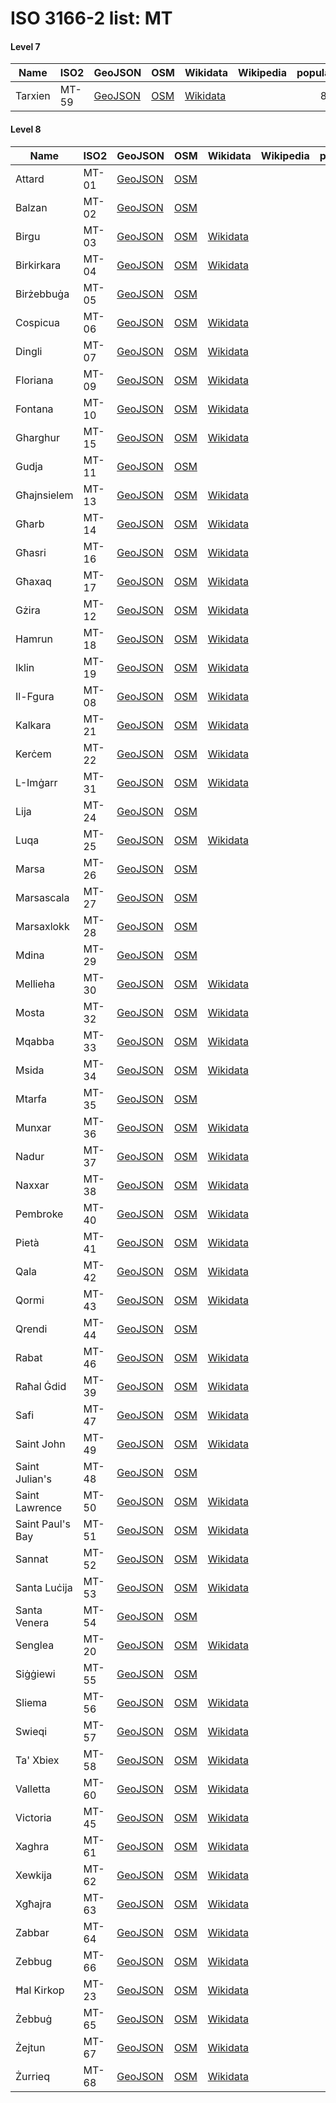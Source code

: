 # ISO 3166-2 list: MT


#### Level 7
Name | ISO2 | GeoJSON | OSM | Wikidata | Wikipedia | population 
--- | --- | --- | --- | --- | --- | --: 
Tarxien | MT-59 | [GeoJSON](../../export/geojson/q8/iso2/MT/MT-59.geojson) | [OSM](https://www.openstreetmap.org/relation/7510559) | [Wikidata](https://www.wikidata.org/wiki/Q744001) |  | 8,583


#### Level 8
Name | ISO2 | GeoJSON | OSM | Wikidata | Wikipedia | population 
--- | --- | --- | --- | --- | --- | --: 
Attard | MT-01 | [GeoJSON](../../export/geojson/q8/iso2/MT/MT-01.geojson) | [OSM](https://www.openstreetmap.org/relation/7510551) |  |  | 
Balzan | MT-02 | [GeoJSON](../../export/geojson/q8/iso2/MT/MT-02.geojson) | [OSM](https://www.openstreetmap.org/relation/7510550) |  |  | 
Birgu | MT-03 | [GeoJSON](../../export/geojson/q8/iso2/MT/MT-03.geojson) | [OSM](https://www.openstreetmap.org/relation/6172198) | [Wikidata](https://www.wikidata.org/wiki/Q752346) |  | 2,629
Birkirkara | MT-04 | [GeoJSON](../../export/geojson/q8/iso2/MT/MT-04.geojson) | [OSM](https://www.openstreetmap.org/relation/7510585) | [Wikidata](https://www.wikidata.org/wiki/Q23059095) |  | 
Birżebbuġa | MT-05 | [GeoJSON](../../export/geojson/q8/iso2/MT/MT-05.geojson) | [OSM](https://www.openstreetmap.org/relation/7510570) |  |  | 
Cospicua | MT-06 | [GeoJSON](../../export/geojson/q8/iso2/MT/MT-06.geojson) | [OSM](https://www.openstreetmap.org/relation/7510576) | [Wikidata](https://www.wikidata.org/wiki/Q757225) |  | 5,395
Dingli | MT-07 | [GeoJSON](../../export/geojson/q8/iso2/MT/MT-07.geojson) | [OSM](https://www.openstreetmap.org/relation/7510566) | [Wikidata](https://www.wikidata.org/wiki/Q905641) |  | 3,608
Floriana | MT-09 | [GeoJSON](../../export/geojson/q8/iso2/MT/MT-09.geojson) | [OSM](https://www.openstreetmap.org/relation/7510581) | [Wikidata](https://www.wikidata.org/wiki/Q832807) |  | 2,205
Fontana | MT-10 | [GeoJSON](../../export/geojson/q8/iso2/MT/MT-10.geojson) | [OSM](https://www.openstreetmap.org/relation/7508578) | [Wikidata](https://www.wikidata.org/wiki/Q1002742) |  | 985
Gharghur | MT-15 | [GeoJSON](../../export/geojson/q8/iso2/MT/MT-15.geojson) | [OSM](https://www.openstreetmap.org/relation/7510592) | [Wikidata](https://www.wikidata.org/wiki/Q1018111) |  | 2,768
Gudja | MT-11 | [GeoJSON](../../export/geojson/q8/iso2/MT/MT-11.geojson) | [OSM](https://www.openstreetmap.org/relation/7510557) |  |  | 
Għajnsielem | MT-13 | [GeoJSON](../../export/geojson/q8/iso2/MT/MT-13.geojson) | [OSM](https://www.openstreetmap.org/relation/6311965) | [Wikidata](https://www.wikidata.org/wiki/Q761675) |  | 3,200
Għarb | MT-14 | [GeoJSON](../../export/geojson/q8/iso2/MT/MT-14.geojson) | [OSM](https://www.openstreetmap.org/relation/7508581) | [Wikidata](https://www.wikidata.org/wiki/Q1026487) |  | 1,539
Għasri | MT-16 | [GeoJSON](../../export/geojson/q8/iso2/MT/MT-16.geojson) | [OSM](https://www.openstreetmap.org/relation/7508582) | [Wikidata](https://www.wikidata.org/wiki/Q1017339) |  | 525
Għaxaq | MT-17 | [GeoJSON](../../export/geojson/q8/iso2/MT/MT-17.geojson) | [OSM](https://www.openstreetmap.org/relation/7510562) | [Wikidata](https://www.wikidata.org/wiki/Q426385) |  | 4,722
Gżira | MT-12 | [GeoJSON](../../export/geojson/q8/iso2/MT/MT-12.geojson) | [OSM](https://www.openstreetmap.org/relation/7510588) | [Wikidata](https://www.wikidata.org/wiki/Q632097) |  | 8,029
Hamrun | MT-18 | [GeoJSON](../../export/geojson/q8/iso2/MT/MT-18.geojson) | [OSM](https://www.openstreetmap.org/relation/7510547) | [Wikidata](https://www.wikidata.org/wiki/Q343001) |  | 9,244
Iklin | MT-19 | [GeoJSON](../../export/geojson/q8/iso2/MT/MT-19.geojson) | [OSM](https://www.openstreetmap.org/relation/7510586) | [Wikidata](https://www.wikidata.org/wiki/Q304589) |  | 3,130
Il-Fgura | MT-08 | [GeoJSON](../../export/geojson/q8/iso2/MT/MT-08.geojson) | [OSM](https://www.openstreetmap.org/relation/7510560) | [Wikidata](https://www.wikidata.org/wiki/Q44388) |  | 11,670
Kalkara | MT-21 | [GeoJSON](../../export/geojson/q8/iso2/MT/MT-21.geojson) | [OSM](https://www.openstreetmap.org/relation/7510575) | [Wikidata](https://www.wikidata.org/wiki/Q533257) |  | 3,014
Kerċem | MT-22 | [GeoJSON](../../export/geojson/q8/iso2/MT/MT-22.geojson) | [OSM](https://www.openstreetmap.org/relation/7508579) | [Wikidata](https://www.wikidata.org/wiki/Q674679) |  | 1,938
L-Imġarr | MT-31 | [GeoJSON](../../export/geojson/q8/iso2/MT/MT-31.geojson) | [OSM](https://www.openstreetmap.org/relation/6172218) | [Wikidata](https://www.wikidata.org/wiki/Q691220) |  | 3,629
Lija | MT-24 | [GeoJSON](../../export/geojson/q8/iso2/MT/MT-24.geojson) | [OSM](https://www.openstreetmap.org/relation/7510593) |  |  | 
Luqa | MT-25 | [GeoJSON](../../export/geojson/q8/iso2/MT/MT-25.geojson) | [OSM](https://www.openstreetmap.org/relation/7510563) | [Wikidata](https://www.wikidata.org/wiki/Q475585) |  | 5,945
Marsa | MT-26 | [GeoJSON](../../export/geojson/q8/iso2/MT/MT-26.geojson) | [OSM](https://www.openstreetmap.org/relation/7510579) |  |  | 
Marsascala | MT-27 | [GeoJSON](../../export/geojson/q8/iso2/MT/MT-27.geojson) | [OSM](https://www.openstreetmap.org/relation/7510572) |  |  | 
Marsaxlokk | MT-28 | [GeoJSON](../../export/geojson/q8/iso2/MT/MT-28.geojson) | [OSM](https://www.openstreetmap.org/relation/7510571) |  |  | 
Mdina | MT-29 | [GeoJSON](../../export/geojson/q8/iso2/MT/MT-29.geojson) | [OSM](https://www.openstreetmap.org/relation/7510549) |  |  | 
Mellieha | MT-30 | [GeoJSON](../../export/geojson/q8/iso2/MT/MT-30.geojson) | [OSM](https://www.openstreetmap.org/relation/6181422) | [Wikidata](https://www.wikidata.org/wiki/Q755979) |  | 10,087
Mosta | MT-32 | [GeoJSON](../../export/geojson/q8/iso2/MT/MT-32.geojson) | [OSM](https://www.openstreetmap.org/relation/7510594) | [Wikidata](https://www.wikidata.org/wiki/Q39520) |  | 20,241
Mqabba | MT-33 | [GeoJSON](../../export/geojson/q8/iso2/MT/MT-33.geojson) | [OSM](https://www.openstreetmap.org/relation/7510555) | [Wikidata](https://www.wikidata.org/wiki/Q1017953) |  | 3,315
Msida | MT-34 | [GeoJSON](../../export/geojson/q8/iso2/MT/MT-34.geojson) | [OSM](https://www.openstreetmap.org/relation/7510584) | [Wikidata](https://www.wikidata.org/wiki/Q585187) |  | 8,545
Mtarfa | MT-35 | [GeoJSON](../../export/geojson/q8/iso2/MT/MT-35.geojson) | [OSM](https://www.openstreetmap.org/relation/7510564) |  |  | 
Munxar | MT-36 | [GeoJSON](../../export/geojson/q8/iso2/MT/MT-36.geojson) | [OSM](https://www.openstreetmap.org/relation/7508589) | [Wikidata](https://www.wikidata.org/wiki/Q587462) |  | 1,454
Nadur | MT-37 | [GeoJSON](../../export/geojson/q8/iso2/MT/MT-37.geojson) | [OSM](https://www.openstreetmap.org/relation/7508587) | [Wikidata](https://www.wikidata.org/wiki/Q929969) |  | 4,509
Naxxar | MT-38 | [GeoJSON](../../export/geojson/q8/iso2/MT/MT-38.geojson) | [OSM](https://www.openstreetmap.org/relation/7510595) | [Wikidata](https://www.wikidata.org/wiki/Q44397) |  | 13,443
Pembroke | MT-40 | [GeoJSON](../../export/geojson/q8/iso2/MT/MT-40.geojson) | [OSM](https://www.openstreetmap.org/relation/7510590) | [Wikidata](https://www.wikidata.org/wiki/Q775756) |  | 3,645
Pietà | MT-41 | [GeoJSON](../../export/geojson/q8/iso2/MT/MT-41.geojson) | [OSM](https://www.openstreetmap.org/relation/7510582) | [Wikidata](https://www.wikidata.org/wiki/Q744070) |  | 4,020
Qala | MT-42 | [GeoJSON](../../export/geojson/q8/iso2/MT/MT-42.geojson) | [OSM](https://www.openstreetmap.org/relation/7508586) | [Wikidata](https://www.wikidata.org/wiki/Q1088033) |  | 2,284
Qormi | MT-43 | [GeoJSON](../../export/geojson/q8/iso2/MT/MT-43.geojson) | [OSM](https://www.openstreetmap.org/relation/7510556) | [Wikidata](https://www.wikidata.org/wiki/Q39578) |  | 16,779
Qrendi | MT-44 | [GeoJSON](../../export/geojson/q8/iso2/MT/MT-44.geojson) | [OSM](https://www.openstreetmap.org/relation/7510568) |  |  | 
Rabat | MT-46 | [GeoJSON](../../export/geojson/q8/iso2/MT/MT-46.geojson) | [OSM](https://www.openstreetmap.org/relation/7510565) | [Wikidata](https://www.wikidata.org/wiki/Q44381) |  | 11,497
Raħal Ġdid | MT-39 | [GeoJSON](../../export/geojson/q8/iso2/MT/MT-39.geojson) | [OSM](https://www.openstreetmap.org/relation/7510577) | [Wikidata](https://www.wikidata.org/wiki/Q846589) |  | 7,864
Safi | MT-47 | [GeoJSON](../../export/geojson/q8/iso2/MT/MT-47.geojson) | [OSM](https://www.openstreetmap.org/relation/7510553) | [Wikidata](https://www.wikidata.org/wiki/Q658903) |  | 2,126
Saint John | MT-49 | [GeoJSON](../../export/geojson/q8/iso2/MT/MT-49.geojson) | [OSM](https://www.openstreetmap.org/relation/7510587) | [Wikidata](https://www.wikidata.org/wiki/Q39507) |  | 12,523
Saint Julian's | MT-48 | [GeoJSON](../../export/geojson/q8/iso2/MT/MT-48.geojson) | [OSM](https://www.openstreetmap.org/relation/7510589) |  |  | 
Saint Lawrence | MT-50 | [GeoJSON](../../export/geojson/q8/iso2/MT/MT-50.geojson) | [OSM](https://www.openstreetmap.org/relation/7508580) | [Wikidata](https://www.wikidata.org/wiki/Q537308) |  | 748
Saint Paul's Bay | MT-51 | [GeoJSON](../../export/geojson/q8/iso2/MT/MT-51.geojson) | [OSM](https://www.openstreetmap.org/relation/7510596) | [Wikidata](https://www.wikidata.org/wiki/Q39521) |  | 21,046
Sannat | MT-52 | [GeoJSON](../../export/geojson/q8/iso2/MT/MT-52.geojson) | [OSM](https://www.openstreetmap.org/relation/7508590) | [Wikidata](https://www.wikidata.org/wiki/Q602037) |  | 2,117
Santa Luċija | MT-53 | [GeoJSON](../../export/geojson/q8/iso2/MT/MT-53.geojson) | [OSM](https://www.openstreetmap.org/relation/7510558) | [Wikidata](https://www.wikidata.org/wiki/Q1087776) |  | 2,997
Santa Venera | MT-54 | [GeoJSON](../../export/geojson/q8/iso2/MT/MT-54.geojson) | [OSM](https://www.openstreetmap.org/relation/7510548) |  |  | 
Senglea | MT-20 | [GeoJSON](../../export/geojson/q8/iso2/MT/MT-20.geojson) | [OSM](https://www.openstreetmap.org/relation/7510578) | [Wikidata](https://www.wikidata.org/wiki/Q846593) |  | 2,784
Siġġiewi | MT-55 | [GeoJSON](../../export/geojson/q8/iso2/MT/MT-55.geojson) | [OSM](https://www.openstreetmap.org/relation/7510567) |  |  | 
Sliema | MT-56 | [GeoJSON](../../export/geojson/q8/iso2/MT/MT-56.geojson) | [OSM](https://www.openstreetmap.org/relation/6172199) | [Wikidata](https://www.wikidata.org/wiki/Q39526) |  | 16,854
Swieqi | MT-57 | [GeoJSON](../../export/geojson/q8/iso2/MT/MT-57.geojson) | [OSM](https://www.openstreetmap.org/relation/7510591) | [Wikidata](https://www.wikidata.org/wiki/Q220667) |  | 10,064
Ta' Xbiex | MT-58 | [GeoJSON](../../export/geojson/q8/iso2/MT/MT-58.geojson) | [OSM](https://www.openstreetmap.org/relation/7510583) | [Wikidata](https://www.wikidata.org/wiki/Q1017348) |  | 1,804
Valletta | MT-60 | [GeoJSON](../../export/geojson/q8/iso2/MT/MT-60.geojson) | [OSM](https://www.openstreetmap.org/relation/7510580) | [Wikidata](https://www.wikidata.org/wiki/Q23800) |  | 6,444
Victoria | MT-45 | [GeoJSON](../../export/geojson/q8/iso2/MT/MT-45.geojson) | [OSM](https://www.openstreetmap.org/relation/7508583) | [Wikidata](https://www.wikidata.org/wiki/Q752348) |  | 6,901
Xaghra | MT-61 | [GeoJSON](../../export/geojson/q8/iso2/MT/MT-61.geojson) | [OSM](https://www.openstreetmap.org/relation/7508585) | [Wikidata](https://www.wikidata.org/wiki/Q605343) |  | 4,886
Xewkija | MT-62 | [GeoJSON](../../export/geojson/q8/iso2/MT/MT-62.geojson) | [OSM](https://www.openstreetmap.org/relation/7508588) | [Wikidata](https://www.wikidata.org/wiki/Q919921) |  | 3,300
Xgħajra | MT-63 | [GeoJSON](../../export/geojson/q8/iso2/MT/MT-63.geojson) | [OSM](https://www.openstreetmap.org/relation/7510574) | [Wikidata](https://www.wikidata.org/wiki/Q520962) |  | 1,732
Zabbar | MT-64 | [GeoJSON](../../export/geojson/q8/iso2/MT/MT-64.geojson) | [OSM](https://www.openstreetmap.org/relation/7510573) | [Wikidata](https://www.wikidata.org/wiki/Q39518) |  | 15,404
Zebbug | MT-66 | [GeoJSON](../../export/geojson/q8/iso2/MT/MT-66.geojson) | [OSM](https://www.openstreetmap.org/relation/7510552) | [Wikidata](https://www.wikidata.org/wiki/Q44573) |  | 11,903
Ħal Kirkop | MT-23 | [GeoJSON](../../export/geojson/q8/iso2/MT/MT-23.geojson) | [OSM](https://www.openstreetmap.org/relation/7510554) | [Wikidata](https://www.wikidata.org/wiki/Q597464) |  | 2,191
Żebbuġ | MT-65 | [GeoJSON](../../export/geojson/q8/iso2/MT/MT-65.geojson) | [OSM](https://www.openstreetmap.org/relation/7508584) | [Wikidata](https://www.wikidata.org/wiki/Q179243) |  | 2,956
Żejtun | MT-67 | [GeoJSON](../../export/geojson/q8/iso2/MT/MT-67.geojson) | [OSM](https://www.openstreetmap.org/relation/7510561) | [Wikidata](https://www.wikidata.org/wiki/Q44392) |  | 11,508
Żurrieq | MT-68 | [GeoJSON](../../export/geojson/q8/iso2/MT/MT-68.geojson) | [OSM](https://www.openstreetmap.org/relation/7510569) | [Wikidata](https://www.wikidata.org/wiki/Q44417) |  | 10,823
